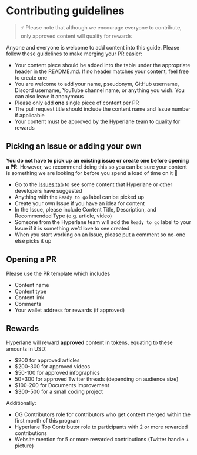 # Contributing guidelines
> ⚡ Please note that although we encourage everyone to contribute, only approved content will quality for rewards

Anyone and everyone is welcome to add content into this guide. Please follow these guidelines to make merging your PR easier:

- Your content piece should be added into the table under the appropriate header in the README.md. If no header matches your content, feel free to create one
- You are welcome to add your name, pseudonym, GitHub username, Discord username, YouTube channel name, or anything you wish. You can also leave it anonymous
- Please only add **one** single piece of content per PR
- The pull request title should include the content name and Issue number if applicable
- Your content must be approved by the Hyperlane team to quality for rewards

## Picking an Issue or adding your own

**You do not have to pick up an existing issue or create one before opening a PR**. However, we recommend doing this so you can be sure your content is something we are looking for before you spend a load of time on it 🙂

- Go to the [Issues tab](https://github.com/hyperlane-xyz/hyperlane-content/issues) to see some content that Hyperlane or other developers have suggested
- Anything with the `Ready to go` label can be picked up
- Create your own Issue if you have an idea for content
- In the Issue, please include Content Title, Description, and Recommended Type (e.g. article, video)
- Someone from the Hyperlane team will add the `Ready to go` label to your Issue if it is something we’d love to see created
- When you start working on an Issue, please put a comment so no-one else picks it up

## Opening a PR

Please use the PR template which includes
- Content name
- Content type
- Content link
- Comments
- Your wallet address for rewards (if approved)

## Rewards
Hyperlane will reward **approved** content in tokens, equating to these amounts in USD:

- $200 for approved articles
- $200-300 for approved videos 
- $50-100 for approved infographics
- $50-$300 for approved Twitter threads (depending on audience size)
- $100-200 for Documents improvement
- $300-500 for a small coding project 

Additionally: 
- OG Contributors role for contributors who get content merged within the first month of this program
- Hyperlane Top Contributor role to participants with 2 or more rewarded contributions
- Website mention for 5 or more rewarded contributions (Twitter handle + picture)
